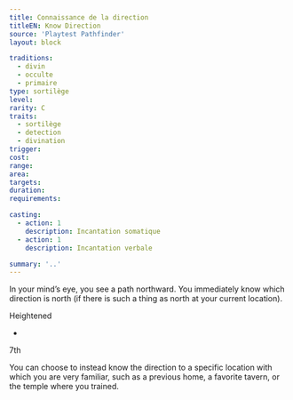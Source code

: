 ```yaml
---
title: Connaissance de la direction
titleEN: Know Direction
source: 'Playtest Pathfinder'
layout: block

traditions:
  - divin
  - occulte
  - primaire
type: sortilège
level: 
rarity: C
traits:
  - sortilège
  - detection
  - divination
trigger: 
cost: 
range: 
area: 
targets: 
duration: 
requirements: 

casting:
  - action: 1
    description: Incantation somatique
  - action: 1
    description: Incantation verbale

summary: '..'
---
```

In your mind’s eye, you see a path northward. You immediately know which direction is north (if there is such a thing as north at your current location).

Heightened

-

7th

You can choose to instead know the direction to a specific location with which you are very familiar, such as a previous home, a favorite tavern, or the temple where you trained.